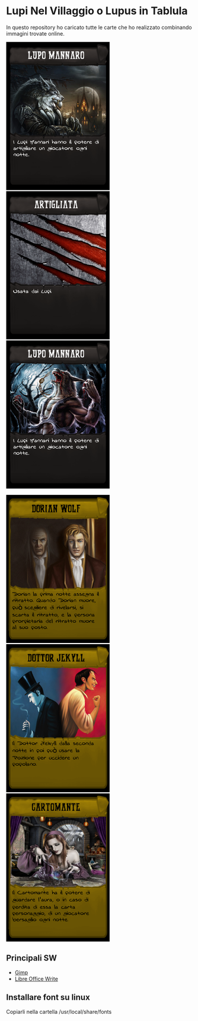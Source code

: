 # Lupi Nel Villaggio o Lupus in Tablula
In questo repository ho caricato tutte le carte che ho realizzato combinando immagini trovate online.

<img src="https://raw.githubusercontent.com/nicolalandro/LupiNelVillaggio/master/Carte%20Complete/zz-tutte_le_carte/Lupo4.png" height="400"></img>
<img src="https://raw.githubusercontent.com/nicolalandro/LupiNelVillaggio/master/Carte%20Complete/zz-tutte_le_carte/Artigli.png" height="400"></img>
<img src="https://raw.githubusercontent.com/nicolalandro/LupiNelVillaggio/master/Carte%20Complete/zz-tutte_le_carte/Lupo7.png" height="400"></img>

<img src="https://raw.githubusercontent.com/nicolalandro/LupiNelVillaggio/master/Carte%20Complete/zz-tutte_le_carte/DorianWolfV2.png" height="400"></img>
<img src="https://raw.githubusercontent.com/nicolalandro/LupiNelVillaggio/master/Carte%20Complete/zz-tutte_le_carte/DottorJekyllV1.png" height="400"></img>
<img src="https://raw.githubusercontent.com/nicolalandro/LupiNelVillaggio/master/Carte%20Complete/zz-tutte_le_carte/CartomanteV2.png" height="400"></img>


## Principali SW
* [Gimp](https://www.gimp.org/)
* [Libre Office Write](https://it.libreoffice.org/)

## Installare font su linux
Copiarli nella cartella /usr/local/share/fonts

